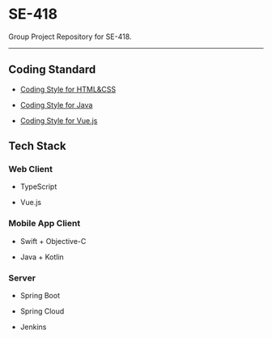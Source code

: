 # SE-418

Group Project Repository for SE-418.

---

## Coding Standard

- [Coding Style for HTML&CSS](CodingStandard/Coding-Style-for-HTML&CSS.md)

- [Coding Style for Java](CodingStandard/Coding-Style-for-Java.md)

- [Coding Style for Vue.js](CodingStandard/Coding-Style-for-Vue.md)

## Tech Stack

### Web Client

- TypeScript

- Vue.js

### Mobile App Client

- Swift + Objective-C

- Java + Kotlin

### Server

- Spring Boot

- Spring Cloud

- Jenkins
